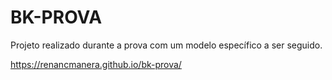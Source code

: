 # BK-PROVA

Projeto realizado durante a prova com um modelo específico a ser seguido.

https://renancmanera.github.io/bk-prova/
